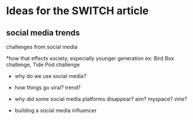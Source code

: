  # Ideas for the SWITCH article 

## social media trends  
  
challenges from social media 
  
  *how that effects society, especially younger generation 
  ex: Bird Box challenge, Tide Pod challenge
  
*  why do we use social media? 
 * how things go viral? trend?
*  why did some social media platforms disappear? aim? myspace? vine?
  
 * building a social media influencer
  


